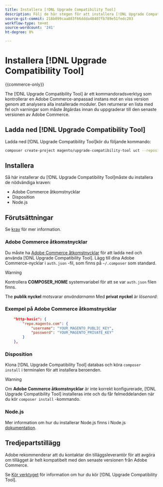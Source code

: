 ```yaml
---
title: Installera [!DNL Upgrade Compatibility Tool]
description: Följ de här stegen för att installera [!DNL Upgrade Compatibility Tool] för ditt Adobe Commerce-projekt.
source-git-commit: 218b099caa883f66ddda48407fb789e51fedc203
workflow-type: tm+mt
source-wordcount: '241'
ht-degree: 0%

---
```



# Installera [!DNL Upgrade Compatibility Tool]

{{commerce-only}}

The [!DNL Upgrade Compatibility Tool] är ett kommandoradsverktyg som kontrollerar en Adobe Commerce-anpassad instans mot en viss version genom att analysera alla installerade moduler. Den returnerar en lista med fel och varningar som måste åtgärdas innan du uppgraderar till den senaste versionen av Adobe Commerce.

## Ladda ned [!DNL Upgrade Compatibility Tool]

Ladda ned [!DNL Upgrade Compatibility Tool]kör du följande kommando:

```bash
composer create-project magento/upgrade-compatibility-tool uct --repository https://repo.magento.com
```

## Installera

Så här installerar du [!DNL Upgrade Compatibility Tool]måste du installera de nödvändiga kraven:

* Adobe Commerce åtkomstnycklar
* Disposition
* Node.js

## Förutsättningar

Se [krav](../upgrade-compatibility-tool/prerequisites.md) för mer information.

### Adobe Commerce åtkomstnycklar

Du måste ha [Adobe Commerce åtkomstnycklar](https://devdocs.magento.com/marketplace/sellers/profile-information.html#access-keys) för att ladda ned och använda [!DNL Upgrade Compatibility Tool]. Lägg till dina Adobe Commerce-nycklar i `auth.json` -fil, som finns på `~/.composer` som standard.

>[!WARNING]
>
>Kontrollera **COMPOSER_HOME** systemvariabel för att se var `auth.json` filen finns.

The **publik nyckel** motsvarar _användarnamn_ Med **privat nyckel** är _lösenord_:

### Exempel på Adobe Commerce åtkomstnycklar

```json
    "http-basic": {
        "repo.magento.com": {
            "username": "YOUR_MAGENTO_PUBLIC_KEY",
            "password": "YOUR_MAGENTO_PRIVATE_KEY"
        }
    },
```

### Disposition

Klona [!DNL Upgrade Compatibility Tool] databas och köra `composer install` i terminalen för att installera beroenden.

>[!WARNING]
>
>Om **Adobe Commerce åtkomstnycklar** är inte korrekt konfigurerade, [!DNL Upgrade Compatibility Tool] installeras inte och du får felmeddelanden när du kör `composer install` -kommando.

### Node.js

Mer information om hur du installerar Node.js finns i Node.js [dokumentation](https://nodejs.dev/learn/how-to-install-nodejs).

## Tredjepartstillägg

Adobe rekommenderar att du kontaktar din tilläggsleverantör för att avgöra om tillägget är helt kompatibelt med den senaste versionen från Adobe Commerce.

Se [Kör verktyget](../upgrade-compatibility-tool/run.md) för information om hur du kör [!DNL Upgrade Compatibility Tool].
